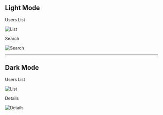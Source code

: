 ## Light Mode

Users List

![List](https://myoctocat.com/assets/images/base-octocat.svg)

Search

![Search](https://myoctocat.com/assets/images/base-octocat.svg)

---

## Dark Mode

Users List

![List](https://myoctocat.com/assets/images/base-octocat.svg)

Details

![Details](https://myoctocat.com/assets/images/base-octocat.svg)
